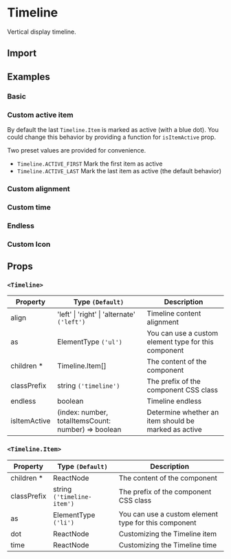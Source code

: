 # Timeline

Vertical display timeline.

## Import

<!--{include:<import-guide>}-->

## Examples

### Basic

<!--{include:`basic.md`}-->

### Custom active item

By default the last `Timeline.Item` is marked as active (with a blue dot).
You could change this behavior by providing a function for `isItemActive` prop.

Two preset values are provided for convenience.

- `Timeline.ACTIVE_FIRST` Mark the first item as active
- `Timeline.ACTIVE_LAST` Mark the last item as active (the default behavior)

<!--{include:`custom-active-item.md`}-->

### Custom alignment

<!--{include:`align.md`}-->

### Custom time

<!--{include:`time.md`}-->

### Endless

<!--{include:`endless.md`}-->

### Custom Icon

<!--{include:`custom.md`}-->

## Props

### `<Timeline>`

| Property     | Type `(Default)`                                    | Description                                          |
| ------------ | --------------------------------------------------- | ---------------------------------------------------- |
| align        | 'left' &#124; 'right' &#124; 'alternate' `('left')` | Timeline content alignment                           |
| as           | ElementType `('ul')`                                | You can use a custom element type for this component |
| children \*  | Timeline.Item[]                                     | The content of the component                         |
| classPrefix  | string `('timeline')`                               | The prefix of the component CSS class                |
| endless      | boolean                                             | Timeline endless                                     |
| isItemActive | (index: number, totalItemsCount: number) => boolean | Determine whether an item should be marked as active |

### `<Timeline.Item>`

| Property    | Type `(Default)`           | Description                                          |
| ----------- | -------------------------- | ---------------------------------------------------- |
| children \* | ReactNode                  | The content of the component                         |
| classPrefix | string `('timeline-item')` | The prefix of the component CSS class                |
| as          | ElementType `('li')`       | You can use a custom element type for this component |
| dot         | ReactNode                  | Customizing the Timeline item                        |
| time        | ReactNode                  | Customizing the Timeline time                        |
